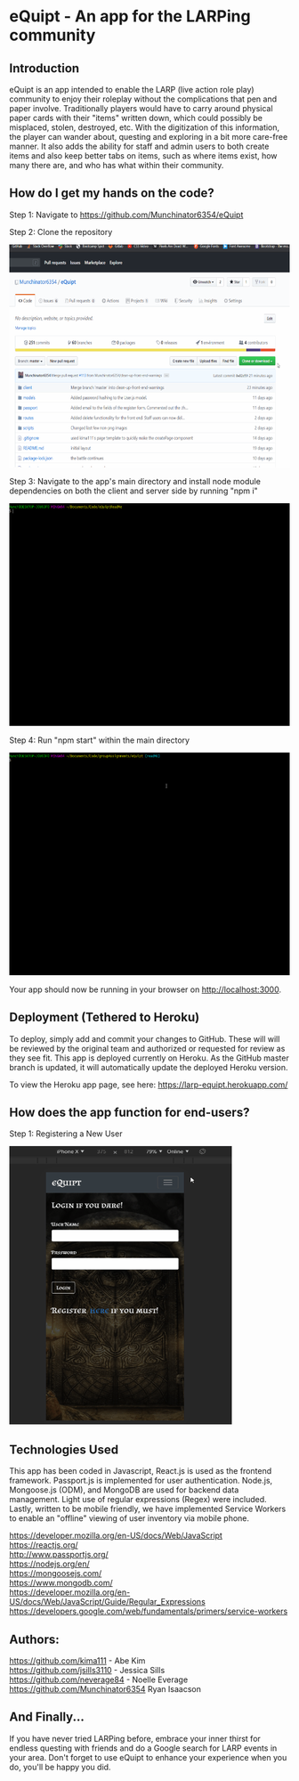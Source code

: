 # eQuipt - An app for the LARPing community

## Introduction

eQuipt is an app intended to enable the LARP (live action role play) community to enjoy their roleplay without the complications that pen and paper involve. Traditionally players would have to carry around physical paper cards with their "items" written down, which could possibly be misplaced, stolen, destroyed, etc. With the digitization of this information, the player can wander about, questing and exploring in a bit more care-free manner. It also adds the ability for staff and admin users to both create items and also keep better tabs on items, such as where items exist, how many there are, and who has what within their community.

## How do I get my hands on the code?

Step 1: Navigate to https://github.com/Munchinator6354/eQuipt

Step 2: Clone the repository

<img src="readmeGifs/gitCloneGif.gif" width="600" height="400"/>

Step 3: Navigate to the app's main directory and install node module dependencies on both the client and server side by running "npm i"

<img src="readmeGifs/installDependencies.gif" width="600" height="400"/>

Step 4: Run "npm start" within the main directory

<img src="readmeGifs/npmStart.gif" width="600" height="400"/>

Your app should now be running in your browser on <http://localhost:3000>.

## Deployment (Tethered to Heroku)

To deploy, simply add and commit your changes to GitHub. These will will be reviewed by the original team and authorized or requested for review as they see fit. This app is deployed currently on Heroku. As the GitHub master branch is updated, it will automatically update the deployed Heroku version.

To view the Heroku app page, see here: https://larp-equipt.herokuapp.com/

## How does the app function for end-users?

Step 1: Registering a New User

<img src="readmeGifs/registerNewUser.gif" width="400" height="500"/>

## Technologies Used
This app has been coded in Javascript, React.js is used as the frontend framework. Passport.js is implemented for user authentication. Node.js, Mongoose.js (ODM), and MongoDB are used for backend data management. Light use of regular expressions (Regex) were included. Lastly, written to be mobile friendly, we have implemented Service Workers to enable an "offline" viewing of user inventory via mobile phone.

https://developer.mozilla.org/en-US/docs/Web/JavaScript  
https://reactjs.org/  
http://www.passportjs.org/  
https://nodejs.org/en/  
https://mongoosejs.com/  
https://www.mongodb.com/  
https://developer.mozilla.org/en-US/docs/Web/JavaScript/Guide/Regular_Expressions  
https://developers.google.com/web/fundamentals/primers/service-workers  

## Authors:
https://github.com/kima111 - Abe Kim  
https://github.com/jsills3110 - Jessica Sills  
https://github.com/neverage84 - Noelle Everage  
https://github.com/Munchinator6354 Ryan Isaacson  

## And Finally...
If you have never tried LARPing before, embrace your inner thirst for endless questing with friends and do a Google search for LARP events in your area. Don't forget to use eQuipt to enhance your experience when you do, you'll be happy you did.